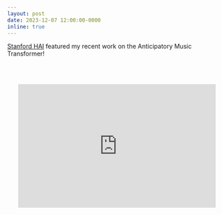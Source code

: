 ```yaml
---
layout: post
date: 2023-12-07 12:00:00-0000
inline: true
---
```


<style>
.yt {
  position: relative;
  display: block;
  width: 90%; /* width of iframe wrapper */
  height: 0;
  margin: auto;
  padding: 0% 0% 56.25%; /* 16:9 ratio */
  overflow: hidden;
}
.yt iframe {
  position: absolute;
  top: 0; bottom: 0; left: 0;
  width: 100%;
  height: 100%;
  border: 0;
}
</style>

<a href="https://hai.stanford.edu/">Stanford HAI</a> featured my recent work on the Anticipatory Music Transformer!

<br><br>

<div class="yt">
  <iframe width="560" height="315" src="https://www.youtube.com/embed/zDeKNUrbnNk" allowfullscreen></iframe>
</div>
